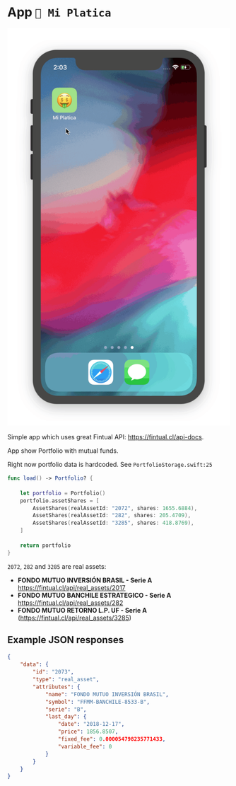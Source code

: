# App `🤑 Mi Platica`

![Demo gif](./img/Demo.gif)

Simple app which uses great Fintual API: https://fintual.cl/api-docs.

App show Portfolio with mutual funds.

Right now portfolio data is hardcoded.
See `PortfolioStorage.swift:25`

```swift
func load() -> Portfolio? {
    
    let portfolio = Portfolio()
    portfolio.assetShares = [
        AssetShares(realAssetId: "2072", shares: 1655.6884),
        AssetShares(realAssetId: "282", shares: 205.4709),
        AssetShares(realAssetId: "3285", shares: 418.8769),
    ]
    
    return portfolio
}
```

`2072`, `282` and `3285` are real assets:  
- **FONDO MUTUO INVERSIÓN BRASIL - Serie A** https://fintual.cl/api/real_assets/2017  
- **FONDO MUTUO BANCHILE ESTRATEGICO - Serie A** https://fintual.cl/api/real_assets/282  
- **FONDO MUTUO RETORNO L.P. UF - Serie A** (https://fintual.cl/api/real_assets/3285)  

## Example JSON responses

```json
{
    "data": {
        "id": "2073",
        "type": "real_asset",
        "attributes": {
            "name": "FONDO MUTUO INVERSIÓN BRASIL",
            "symbol": "FFMM-BANCHILE-8533-B",
            "serie": "B",
            "last_day": {
                "date": "2018-12-17",
                "price": 1856.8507,
                "fixed_fee": 0.000054798235771433,
                "variable_fee": 0
            }
        }
    }
}
```
